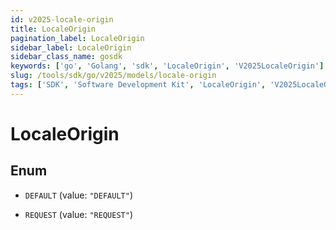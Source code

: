 ```yaml
---
id: v2025-locale-origin
title: LocaleOrigin
pagination_label: LocaleOrigin
sidebar_label: LocaleOrigin
sidebar_class_name: gosdk
keywords: ['go', 'Golang', 'sdk', 'LocaleOrigin', 'V2025LocaleOrigin']
slug: /tools/sdk/go/v2025/models/locale-origin
tags: ['SDK', 'Software Development Kit', 'LocaleOrigin', 'V2025LocaleOrigin']
---
```


# LocaleOrigin

## Enum

- `DEFAULT` (value: `"DEFAULT"`)

- `REQUEST` (value: `"REQUEST"`)
